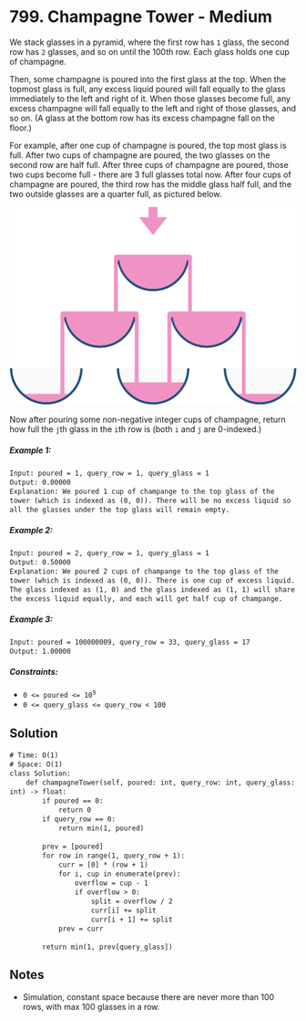 # 799. Champagne Tower - Medium

We stack glasses in a pyramid, where the first row has `1` glass, the second row has `2` glasses, and so on until the 100th row.  Each glass holds one cup of champagne.

Then, some champagne is poured into the first glass at the top.  When the topmost glass is full, any excess liquid poured will fall equally to the glass immediately to the left and right of it.  When those glasses become full, any excess champagne will fall equally to the left and right of those glasses, and so on.  (A glass at the bottom row has its excess champagne fall on the floor.)

For example, after one cup of champagne is poured, the top most glass is full.  After two cups of champagne are poured, the two glasses on the second row are half full.  After three cups of champagne are poured, those two cups become full - there are 3 full glasses total now.  After four cups of champagne are poured, the third row has the middle glass half full, and the two outside glasses are a quarter full, as pictured below.

![](../assets/799-tower.png)

Now after pouring some non-negative integer cups of champagne, return how full the `j`th glass in the `i`th row is (both `i` and `j` are 0-indexed.)

##### Example 1:

```
Input: poured = 1, query_row = 1, query_glass = 1
Output: 0.00000
Explanation: We poured 1 cup of champange to the top glass of the tower (which is indexed as (0, 0)). There will be no excess liquid so all the glasses under the top glass will remain empty.
```

##### Example 2:

```
Input: poured = 2, query_row = 1, query_glass = 1
Output: 0.50000
Explanation: We poured 2 cups of champange to the top glass of the tower (which is indexed as (0, 0)). There is one cup of excess liquid. The glass indexed as (1, 0) and the glass indexed as (1, 1) will share the excess liquid equally, and each will get half cup of champange.
```

##### Example 3:

```
Input: poured = 100000009, query_row = 33, query_glass = 17
Output: 1.00000
```

##### Constraints:

- <code>0 <= poured <= 10<sup>9</sup></code>
- <code>0 <= query_glass <= query_row < 100</code>

## Solution

```
# Time: O(1)
# Space: O(1)
class Solution:
    def champagneTower(self, poured: int, query_row: int, query_glass: int) -> float:
        if poured == 0:
            return 0
        if query_row == 0:
            return min(1, poured)

        prev = [poured]
        for row in range(1, query_row + 1):
            curr = [0] * (row + 1)
            for i, cup in enumerate(prev):
                overflow = cup - 1
                if overflow > 0:
                    split = overflow / 2
                    curr[i] += split
                    curr[i + 1] += split
            prev = curr
        
        return min(1, prev[query_glass])
```

## Notes
- Simulation, constant space because there are never more than 100 rows, with max 100 glasses in a row.